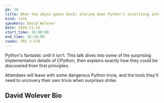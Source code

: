 ```yaml
---
pk: 26
title: When the abyss gazes back: staring down Python's surprising internals
kind: talk
speakers: David Wolever
date: 2016-11-12
start_time: 16:00:00
end_time: 16:30:00
rooms: TRS 3-176
---
```


Python's fantastic until it isn't.  This talk dives into some of the surprising implementation details of CPython, then explains exactly how they could be discovered from first principles.

Attendees will leave with some dangerous Python trivia, and the tools they'll need to uncovery their own trivia when surprises strike.

## David Wolever Bio

